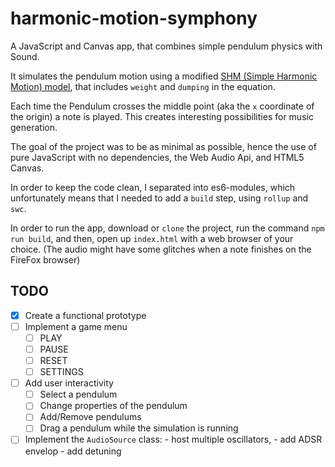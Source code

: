 # harmonic-motion-symphony
A JavaScript and Canvas app, that combines simple pendulum physics with Sound.

It simulates the pendulum motion using a modified [SHM (Simple Harmonic Motion) model](https://en.wikipedia.org/wiki/Simple_harmonic_motion),
that includes  `weight` and `dumping` in the equation.

Each time the Pendulum crosses the middle point (aka the `x` coordinate of the origin) a note is played. This creates interesting possibilities
for music generation.

The goal of the project was to be as minimal as possible, 
hence the use of pure JavaScript with no dependencies, the Web Audio Api, and HTML5 Canvas.

In order to keep the code clean, I separated into es6-modules, which unfortunately means that I needed to add a `build` step, using
`rollup` and `swc`.

In order to run the app, download or `clone` the project, run the command ```npm run build```, and then, 
open up `index.html` with a web browser of your choice. (The audio might have some glitches when a note finishes on the FireFox browser)

## TODO
- [x] Create a functional prototype
- [ ] Implement a game menu
    - [ ] PLAY
    - [ ] PAUSE
    - [ ] RESET
    - [ ] SETTINGS
- [ ] Add user interactivity
    - [ ] Select a pendulum
    - [ ] Change properties of the pendulum
    - [ ] Add/Remove pendulums
    - [ ] Drag a pendulum while the simulation is running
- [ ] Implement the `AudioSource` class:
      - host multiple oscillators,
      - add ADSR envelop
      - add detuning 
